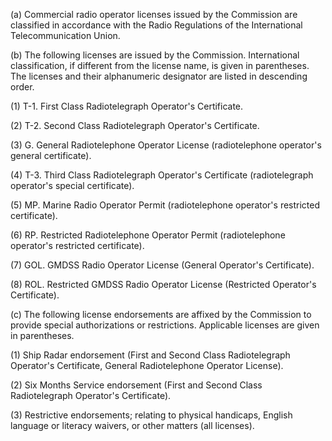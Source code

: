 (a) Commercial radio operator licenses issued by the Commission are classified in accordance with the Radio Regulations of the International Telecommunication Union.

(b) The following licenses are issued by the Commission. International classification, if different from the license name, is given in parentheses. The licenses and their alphanumeric designator are listed in descending order.

(1) T-1. First Class Radiotelegraph Operator's Certificate.

(2) T-2. Second Class Radiotelegraph Operator's Certificate.

(3) G. General Radiotelephone Operator License (radiotelephone operator's general certificate).

(4) T-3. Third Class Radiotelegraph Operator's Certificate (radiotelegraph operator's special certificate).

(5) MP. Marine Radio Operator Permit (radiotelephone operator's restricted certificate).

(6) RP. Restricted Radiotelephone Operator Permit (radiotelephone operator's restricted certificate).

(7) GOL. GMDSS Radio Operator License (General Operator's Certificate).

(8) ROL. Restricted GMDSS Radio Operator License (Restricted Operator's Certificate).

(c) The following license endorsements are affixed by the Commission to provide special authorizations or restrictions. Applicable licenses are given in parentheses.

(1) Ship Radar endorsement (First and Second Class Radiotelegraph Operator's Certificate, General Radiotelephone Operator License).

(2) Six Months Service endorsement (First and Second Class Radiotelegraph Operator's Certificate).

(3) Restrictive endorsements; relating to physical handicaps, English language or literacy waivers, or other matters (all licenses).

